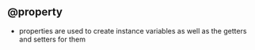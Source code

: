 ## @property 

- properties are used to create instance variables as well as the getters and setters for them